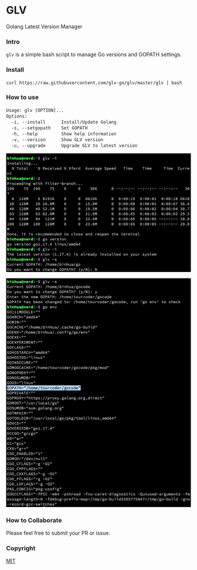 # GLV

Golang Latest Version Manager

### Intro

`glv` is a simple bash script to manage Go versions and GOPATH settings.

### Install

```
curl https://raw.githubusercontent.com/glv-go/glv/master/glv | bash
```

### How to use

```
Usage: glv [OPTION]...
Options:
  -i, --install      Install/Update Golang
  -s, --setgopath    Set GOPATH
  -h, --help         Show help information
  -v, --version      Show GLV version
  -u, --upgrade      Upgrade GLV to latest version
```

![](how-to-install-go.png)

![](how-to-set-gopath.png)

### How to Collaborate

Please feel free to submit your PR or issue.

### Copyright

[MIT](LICENSE)

